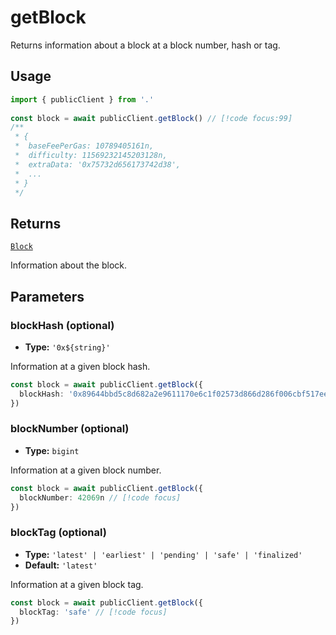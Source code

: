 # getBlock

Returns information about a block at a block number, hash or tag.

## Usage

```ts
import { publicClient } from '.'
 
const block = await publicClient.getBlock() // [!code focus:99]
/**
 * {
 *  baseFeePerGas: 10789405161n,
 *  difficulty: 11569232145203128n,
 *  extraData: '0x75732d656173742d38',
 *  ...
 * }
 */
```

## Returns

[`Block`](/docs/glossary/types#TODO)

Information about the block.

## Parameters

### blockHash (optional)

- **Type:** `'0x${string}'`

Information at a given block hash.

```ts
const block = await publicClient.getBlock({
  blockHash: '0x89644bbd5c8d682a2e9611170e6c1f02573d866d286f006cbf517eec7254ec2d' // [!code focus]
})
```

### blockNumber (optional)

- **Type:** `bigint`

Information at a given block number.

```ts
const block = await publicClient.getBlock({
  blockNumber: 42069n // [!code focus]
})
```

### blockTag (optional)

- **Type:** `'latest' | 'earliest' | 'pending' | 'safe' | 'finalized'`
- **Default:** `'latest'`

Information at a given block tag.

```ts
const block = await publicClient.getBlock({
  blockTag: 'safe' // [!code focus]
})
```